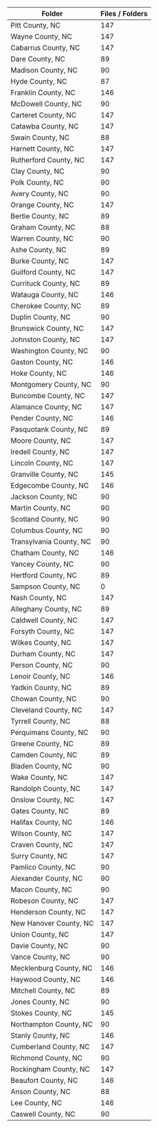| Folder                  |   Files / Folders |
|-------------------------|-------------------|
| Pitt County, NC         |               147 |
| Wayne County, NC        |               147 |
| Cabarrus County, NC     |               147 |
| Dare County, NC         |                89 |
| Madison County, NC      |                90 |
| Hyde County, NC         |                87 |
| Franklin County, NC     |               146 |
| McDowell County, NC     |                90 |
| Carteret County, NC     |               147 |
| Catawba County, NC      |               147 |
| Swain County, NC        |                88 |
| Harnett County, NC      |               147 |
| Rutherford County, NC   |               147 |
| Clay County, NC         |                90 |
| Polk County, NC         |                90 |
| Avery County, NC        |                90 |
| Orange County, NC       |               147 |
| Bertie County, NC       |                89 |
| Graham County, NC       |                88 |
| Warren County, NC       |                90 |
| Ashe County, NC         |                89 |
| Burke County, NC        |               147 |
| Guilford County, NC     |               147 |
| Currituck County, NC    |                89 |
| Watauga County, NC      |               146 |
| Cherokee County, NC     |                89 |
| Duplin County, NC       |                90 |
| Brunswick County, NC    |               147 |
| Johnston County, NC     |               147 |
| Washington County, NC   |                90 |
| Gaston County, NC       |               146 |
| Hoke County, NC         |               146 |
| Montgomery County, NC   |                90 |
| Buncombe County, NC     |               147 |
| Alamance County, NC     |               147 |
| Pender County, NC       |               146 |
| Pasquotank County, NC   |                89 |
| Moore County, NC        |               147 |
| Iredell County, NC      |               147 |
| Lincoln County, NC      |               147 |
| Granville County, NC    |               145 |
| Edgecombe County, NC    |               146 |
| Jackson County, NC      |                90 |
| Martin County, NC       |                90 |
| Scotland County, NC     |                90 |
| Columbus County, NC     |                90 |
| Transylvania County, NC |                90 |
| Chatham County, NC      |               146 |
| Yancey County, NC       |                90 |
| Hertford County, NC     |                89 |
| Sampson County, NC      |                 0 |
| Nash County, NC         |               147 |
| Alleghany County, NC    |                89 |
| Caldwell County, NC     |               147 |
| Forsyth County, NC      |               147 |
| Wilkes County, NC       |               147 |
| Durham County, NC       |               147 |
| Person County, NC       |                90 |
| Lenoir County, NC       |               146 |
| Yadkin County, NC       |                89 |
| Chowan County, NC       |                90 |
| Cleveland County, NC    |               147 |
| Tyrrell County, NC      |                88 |
| Perquimans County, NC   |                90 |
| Greene County, NC       |                89 |
| Camden County, NC       |                89 |
| Bladen County, NC       |                90 |
| Wake County, NC         |               147 |
| Randolph County, NC     |               147 |
| Onslow County, NC       |               147 |
| Gates County, NC        |                89 |
| Halifax County, NC      |               146 |
| Wilson County, NC       |               147 |
| Craven County, NC       |               147 |
| Surry County, NC        |               147 |
| Pamlico County, NC      |                90 |
| Alexander County, NC    |                90 |
| Macon County, NC        |                90 |
| Robeson County, NC      |               147 |
| Henderson County, NC    |               147 |
| New Hanover County, NC  |               147 |
| Union County, NC        |               147 |
| Davie County, NC        |                90 |
| Vance County, NC        |                90 |
| Mecklenburg County, NC  |               146 |
| Haywood County, NC      |               146 |
| Mitchell County, NC     |                89 |
| Jones County, NC        |                90 |
| Stokes County, NC       |               145 |
| Northampton County, NC  |                90 |
| Stanly County, NC       |               146 |
| Cumberland County, NC   |               147 |
| Richmond County, NC     |                90 |
| Rockingham County, NC   |               147 |
| Beaufort County, NC     |               146 |
| Anson County, NC        |                88 |
| Lee County, NC          |               146 |
| Caswell County, NC      |                90 |
